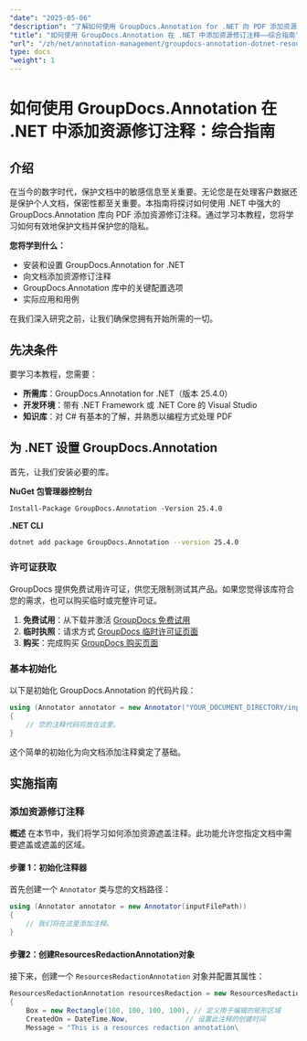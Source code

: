 ```yaml
---
"date": "2025-05-06"
"description": "了解如何使用 GroupDocs.Annotation for .NET 向 PDF 添加资源屏蔽注释。本详细指南将帮助您保护敏感信息并增强文档安全性。"
"title": "如何使用 GroupDocs.Annotation 在 .NET 中添加资源修订注释——综合指南"
"url": "/zh/net/annotation-management/groupdocs-annotation-dotnet-resource-redaction/"
type: docs
"weight": 1
---
```


# 如何使用 GroupDocs.Annotation 在 .NET 中添加资源修订注释：综合指南

## 介绍

在当今的数字时代，保护文档中的敏感信息至关重要。无论您是在处理客户数据还是保护个人文档，保密性都至关重要。本指南将探讨如何使用 .NET 中强大的 GroupDocs.Annotation 库向 PDF 添加资源修订注释。通过学习本教程，您将学习如何有效地保护文档并保护您的隐私。

**您将学到什么：**
- 安装和设置 GroupDocs.Annotation for .NET
- 向文档添加资源修订注释
- GroupDocs.Annotation 库中的关键配置选项
- 实际应用和用例

在我们深入研究之前，让我们确保您拥有开始所需的一切。

## 先决条件

要学习本教程，您需要：

- **所需库**：GroupDocs.Annotation for .NET（版本 25.4.0）
- **开发环境**：带有 .NET Framework 或 .NET Core 的 Visual Studio
- **知识库**：对 C# 有基本的了解，并熟悉以编程方式处理 PDF

## 为 .NET 设置 GroupDocs.Annotation

首先，让我们安装必要的库。

**NuGet 包管理器控制台**
```shell
Install-Package GroupDocs.Annotation -Version 25.4.0
```

**\.NET CLI**
```bash
dotnet add package GroupDocs.Annotation --version 25.4.0
```

### 许可证获取

GroupDocs 提供免费试用许可证，供您无限制测试其产品。如果您觉得该库符合您的需求，也可以购买临时或完整许可证。

1. **免费试用**：从下载并激活 [GroupDocs 免费试用](https://releases.groupdocs.com/annotation/net/)
2. **临时执照**：请求方式 [GroupDocs 临时许可证页面](https://purchase.groupdocs.com/temporary-license/)
3. **购买**：完成购买 [GroupDocs 购买页面](https://purchase.groupdocs.com/buy)

### 基本初始化

以下是初始化 GroupDocs.Annotation 的代码片段：

```csharp
using (Annotator annotator = new Annotator("YOUR_DOCUMENT_DIRECTORY/input.pdf"))
{
    // 您的注释代码将放在这里。
}
```

这个简单的初始化为向文档添加注释奠定了基础。

## 实施指南

### 添加资源修订注释

**概述**
在本节中，我们将学习如何添加资源遮盖注释。此功能允许您指定文档中需要遮盖或遮盖的区域。

#### 步骤 1：初始化注释器
首先创建一个 `Annotator` 类与您的文档路径：

```csharp
using (Annotator annotator = new Annotator(inputFilePath))
{
    // 我们将在这里添加注释。
}
```

#### 步骤2：创建ResourcesRedactionAnnotation对象
接下来，创建一个 `ResourcesRedactionAnnotation` 对象并配置其属性：

```csharp
ResourcesRedactionAnnotation resourcesRedaction = new ResourcesRedactionAnnotation
{
    Box = new Rectangle(100, 100, 100, 100), // 定义用于编辑的矩形区域
    CreatedOn = DateTime.Now,              // 设置此注释的创建时间
    Message = "This is a resources redaction annotation\